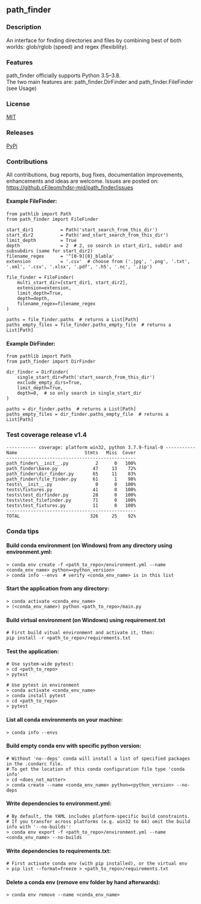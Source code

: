 ## path_finder

### Description
An interface for finding directories and files by combining best of both worlds: glob/rglob (speed) and regex (flexibility).

### Features
path_finder officially supports Python 3.5–3.8. \
The two main features are: path_finder.DirFinder and path_finder.FileFinder (see Usage) 

### License 
[MIT][mit]

### Releases
[PyPi][pypi]

### Contributions
All contributions, bug reports, bug fixes, documentation improvements, enhancements and ideas are welcome.
Issues are posted on: https://github.cFileom/hdsr-mid/path_finder/issues

[pypi]: https://pypi.org/project/path-finder/
[mit]: https://github.com/hdsr-mid/path_finder/blob/main/LICENSE.txt

#### Example FileFinder:
```
from pathlib import Path
from path_finder import FileFinder

start_dir1          = Path('start_search_from_this_dir')
start_dir2          = Path('and_start_search_from_this_dir')
limit_depth         = True
depth               = 2  # 2, so search in start_dir1, subdir and subsubdirs (same for start_dir2) 
filename_regex      = '^[0-9]{8}_blabla'
extension           = '.csv'  # choose from ('.jpg', '.png', '.txt', '.xml', '.csv', '.xlsx', '.pdf', '.h5', '.nc', '.zip')   

file_finder = FileFinder(
    multi_start_dir=[start_dir1, start_dir2],
    extension=extension,
    limit_depth=True,                   
    depth=depth,
    filename_regex=filename_regex
)
                    
paths = file_finder.paths  # returns a List[Path]
paths_empty_files = file_finder.paths_empty_file  # returns a List[Path]
```

#### Example DirFinder:
```
from pathlib import Path
from path_finder import DirFinder

dir_finder = DirFinder(
    single_start_dir=Path('start_search_from_this_dir')
    exclude_empty_dirs=True,
    limit_depth=True,
    depth=0,  # so only search in single_start_dir
)

paths = dir_finder.paths  # returns a List[Path]
paths_empty_files = dir_finder.paths_empty_file  # returns a List[Path]
```

### Test coverage release v1.4
```
----------- coverage: platform win32, python 3.7.9-final-0 -----------
Name                         Stmts   Miss  Cover
------------------------------------------------
path_finder\__init__.py          2      0   100%
path_finder\base.py             47     13    72%
path_finder\dir_finder.py       65     11    83%
path_finder\file_finder.py      61      1    98%
tests\__init__.py                0      0   100%
tests\fixtures.py               41      0   100%
tests\test_dirfinder.py         28      0   100%
tests\test_filefinder.py        71      0   100%
tests\test_fixtures.py          11      0   100%
------------------------------------------------
TOTAL                          326     25    92%
```




### Conda tips
#### Build conda environment (on Windows) from any directory using environment.yml:
```
> conda env create -f <path_to_repo>/environment.yml --name <conda_env_name> python=<python_version>
> conda info --envs  # verify <conda_env_name> is in this list 
```
#### Start the application from any directory:
```
> conda activate <conda_env_name>
> (<conda_env_name>) python <path_to_repo>/main.py
```
#### Build virtual environment (on Windows) using requirement.txt
```
# First build vitual environment and activate it, then:
pip install -r <path_to_repo>/requirements.txt
```
#### Test the application:
```
# Use system-wide pytest:
> cd <path_to_repo>
> pytest

# Use pytest in environment
> conda activate <conda_env_name>
> conda install pytest
> cd <path_to_repo>
> pytest
```
#### List all conda environments on your machine:
```
> conda info --envs
```
#### Build empty conda env with specific python version:
```
# Without 'no--deps' conda will install a list of specified packages in the .condarc file.
# To get the location of this conda configuration file type 'conda info'
> cd <does_not_matter> 
> conda create --name <conda_env_name> python=<python_version> --no-deps
```
#### Write dependencies to environment.yml:
```
# By default, the YAML includes platform-specific build constraints. 
# If you transfer across platforms (e.g. win32 to 64) omit the build info with '--no-builds':
> conda env export -f <path_to_repo>/environment.yml --name  <conda_env_name> --no-builds 
```
#### Write dependencies to requirements.txt:
```
# First activate conda env (with pip installed), or the virtual env
> pip list --format=freeze > <path_to_repo>/requirements.txt
```
#### Delete a conda env (remove env folder by hand afterwards):
```
> conda env remove --name <conda_env_name>
```
